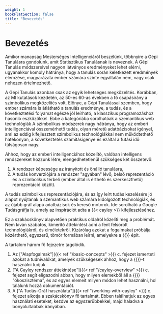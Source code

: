 ```yaml
---
weight: 1
bookFlatSection: false
title: "Bevezetés"
---
```


# Bevezetés

Amikor manapság Mesterséges Intelligenciáról beszélünk, többnyire a Gépi Tanulásra gondolunk, amit Statisztikus Tanulásnak is neveznek. A Gépi Tanulás módszereivel nagyon látványos eredményeket lehet elérni, ugyanakkor komoly hátránya, hogy a tanulás során keletkezett eredmények elemzése, magyarázata ember számára szinte egyáltalán nem, vagy csak nehezen értelmezhető.

A Gépi Tanulás azonban csak az egyik lehetséges megközelítés. Korábban, az MI kutatások kezdetén, az 50-es 60-as években a fő csapásirány a szimbolikus megközelítés volt. Előnye, a Gépi Tanulással szemben, hogy ember számára is átlátható a tanulás eredménye, a tudás, és a következtetési folyamat egésze jól leírható, a klasszikus programozáshoz hasonló eszközökkel. Ebbe a kategóriába sorolhatóak a szemantikus web technológiák A szimbolikus módszerek nagy hátránya, hogy az emberi intelligenciával összemérhető tudás, olyan méretű adatbázisokat igényel, ami az eddig kifejlesztett szimbolikus technológiákkal nem működtethető hatékonyan, a következtetés számításigénye és ezáltal a futási idő túlságosan nagy.

Ahhoz, hogy az emberi intelligenciához közelítő, valóban intelligens rendszereket hozzunk létre, elengedhetetlenül szükséges két összetevő:
1. A rendszer képessége az irányított és önálló tanulásra,
2. A tudás konverziójára a rendszer "agyában" lévő, belső reprezentáció és a szimbolikus térbeli (ember által is érthető és szerkeszthető) reprezentáció között.

A tudás szimbolikus reprezentációjára, és az így leírt tudás kezelésére jó alapot nyújtanak a szemantikus web számára kidolgozott technológiák, és az újabb gráf alapú adatbázisok és kereső motorok. Ide sorolható a Google Tudásgráfja is, amely az inspirációt adta a {{< cayley >}} kifejlesztéséhez.

Ez a szakácskönyv alapvetően praktikus oldalról közelíti meg a problémát.
Nem kíván szabatos, kimerítő áttekintést adni a fent felsorolt technológiákról, és elméletekről. Kizárólag azokat a fogalmakat próbálja közérthető, egyszerű, tömör formában leírni, amelyekre a {{<cayley>}} épít.

A tartalom három fő fejezetre tagolódik.
1. Az ["Alapfogalmak"]({{< ref "/basic-concepts" >}}) c. fejezet ismerteti azokat a tudnivalókat, amelyek szükségesek ahhoz, hogy a {{<cayley>}}-t használni tudjuk.
2. ["A Cayley rendszer áttekintése"]({{< ref "/cayley-overview" >}}) c. fejezet segít eligazodni abban, hogy milyen elemekből áll a {{<cayley>}} "ökoszisztéma", és az egyes elemeit milyen módon lehet használni, hol találunk hozzá dokumentációt.
3. A ["A Tudás-Gráf használata"]({{< ref "/working-with-cayley" >}}) c. fejezet alkotja a szakácskönyv fő tartalmát. Ebben találhatjuk az egyes használati eseteket, kezdve az egyszerűbbekkel, majd haladva a bonyolultabbak irányában.

